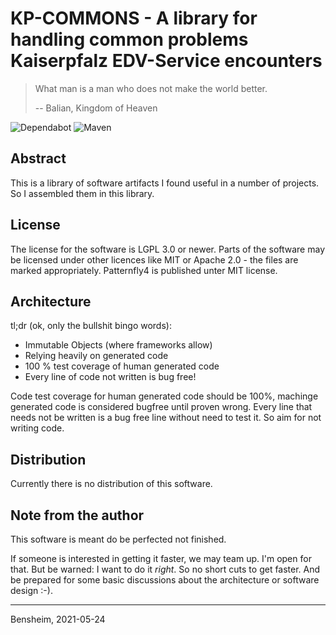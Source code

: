 # KP-COMMONS - A library for handling common problems Kaiserpfalz EDV-Service encounters

> What man is a man who does not make the world better.
>
> -- Balian, Kingdom of Heaven

![Dependabot](https://flat.badgen.net/dependabot/Paladins-Inn/kp-commons/?icon=dependabot)
![Maven](https://github.com/Paladins-Inn/kp-commons/workflows/Java%20CI%20with%20Maven/badge.svg)

## Abstract
This is a library of software artifacts I found useful in a number of projects. So I assembled them in this library.


## License
The license for the software is LGPL 3.0 or newer. Parts of the software may be licensed under other licences like MIT
or Apache 2.0 - the files are marked appropriately. Patternfly4 is published unter MIT license.


## Architecture

tl;dr (ok, only the bullshit bingo words):
- Immutable Objects (where frameworks allow)
- Relying heavily on generated code
- 100 % test coverage of human generated code
- Every line of code not written is bug free!

Code test coverage for human generated code should be 100%, machinge generated code is considered bugfree until proven
wrong. Every line that needs not be written is a bug free line without need to test it. So aim for not writing code.


## Distribution
Currently there is no distribution of this software.


## Note from the author
This software is meant do be perfected not finished.

If someone is interested in getting it faster, we may team up. I'm open for that. But be warned: I want to do it 
_right_. So no short cuts to get faster. And be prepared for some basic discussions about the architecture or software 
design :-).

---
Bensheim, 2021-05-24
